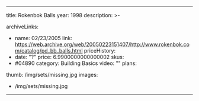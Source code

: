 
---
title: Rokenbok Balls
year: 1998
description: >-
  
archiveLinks:
  - name: 02/23/2005
    link: https://web.archive.org/web/20050223151407/http://www.rokenbok.com/catalog/pd_bb_balls.html
priceHistory:
  - date: "?"
    price: 6.9900000000000002
skus:
  - #04890
category: Building Basics
video: ""
plans:

thumb: /img/sets/missing.jpg
images:
  -  /img/sets/missing.jpg
---
